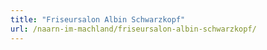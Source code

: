 ```yaml
---
title: "Friseursalon Albin Schwarzkopf"
url: /naarn-im-machland/friseursalon-albin-schwarzkopf/
---
```

